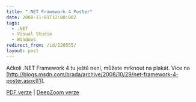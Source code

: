 ```yaml
---
title: ".NET Framework 4 Poster"
date: 2008-11-01T12:00:00Z
tags:
  - .NET
  - Visual Studio
  - Windows
redirect_from: /id/228555/
layout: post
---
```

Ačkoli .NET Framework 4 tu ještě není, můžete mrknout na plakát. Více na [http://blogs.msdn.com/brada/archive/2008/10/29/net-framework-4-poster.aspx][1].

[PDF verze][2] | [DeepZoom verze][3]

[1]: http://blogs.msdn.com/brada/archive/2008/10/29/net-framework-4-poster.aspx
[2]: http://brad_abrams.members.winisp.net/Projects/PDC2008/PDC2008-NETFX4.pdf
[3]: http://brad_abrams.members.winisp.net/Projects/PDC2008/DotNet4Poster/DotNetFramework4PosterDeepZoom.htm